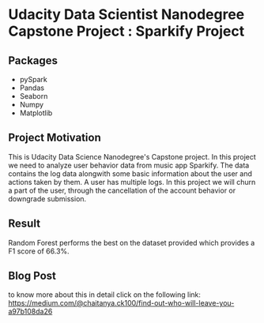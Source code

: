 # Udacity Data Scientist Nanodegree Capstone Project : Sparkify Project


## Packages 

- pySpark
- Pandas
- Seaborn
- Numpy
- Matplotlib


## Project Motivation

This is Udacity Data Science Nanodegree's Capstone project. In this project we need to analyze user behavior data from music app Sparkify. The data contains the log data alongwith some basic information about the user and actions taken by them. A user has multiple logs. In this project we will churn a part of the user, through the cancellation of the account behavior or downgrade submission.

## Result

Random Forest performs the best on the dataset provided which provides a F1 score of 66.3%.


## Blog Post
to know more about this in detail click on the following link:
https://medium.com/@chaitanya.ck100/find-out-who-will-leave-you-a97b108da26
